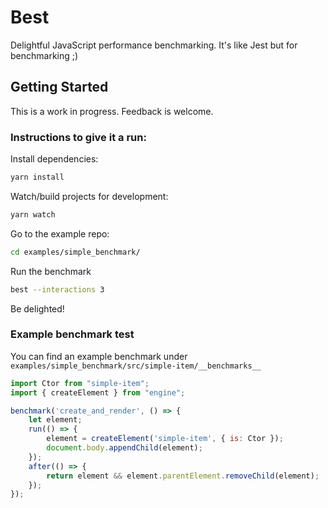 # Best
Delightful JavaScript performance benchmarking. It's like Jest but for benchmarking ;)

## Getting Started

This is a work in progress. Feedback is welcome.

### Instructions to give it a run:

Install dependencies:

```bash
yarn install
```

Watch/build projects for development:

```bash
yarn watch
```

Go to the example repo:

```bash
cd examples/simple_benchmark/
```

Run the benchmark

```bash
best --interactions 3
```

Be delighted!

### Example benchmark test

You can find an example benchmark under `examples/simple_benchmark/src/simple-item/__benchmarks__`

```javascript
import Ctor from "simple-item";
import { createElement } from "engine";

benchmark('create_and_render', () => {
    let element;
    run(() => {
        element = createElement('simple-item', { is: Ctor });
        document.body.appendChild(element);
    });
    after(() => {
        return element && element.parentElement.removeChild(element);
    });
});
```
